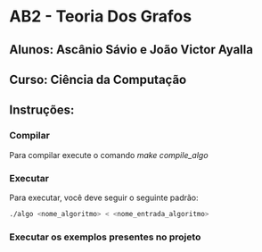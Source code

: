 # AB2 - Teoria Dos Grafos

## Alunos: Ascânio Sávio e João Victor Ayalla
## Curso: Ciência da Computação


## Instruções:

### Compilar
Para compilar execute o comando *make compile_algo*

### Executar
Para executar, você deve seguir o seguinte padrão:

```sh
./algo <nome_algoritmo> < <nome_entrada_algoritmo>
```

### Executar os exemplos presentes no projeto
